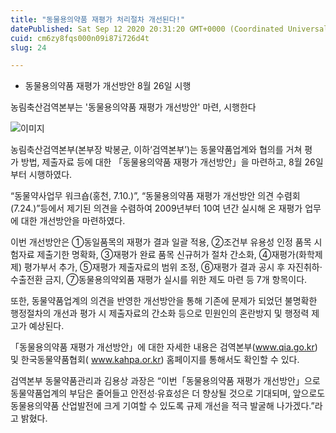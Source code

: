 ```yaml
---
title: "동물용의약품 재평가 처리절차 개선된다!"
datePublished: Sat Sep 12 2020 20:31:20 GMT+0000 (Coordinated Universal Time)
cuid: cm6zy8fqs000n09i87i726d4t
slug: 24

---
```



- 동물용의약품 재평가 개선방안 8월 26일 시행

농림축산검역본부는 '동물용의약품 재평가 개선방안' 마련, 시행한다

![이미지](https://cdn.hashnode.com/res/hashnode/image/upload/v1739246119605/30a54897-5bf1-4245-bba2-904bab0b2d8a.jpeg)

농림축산검역본부(본부장 박봉균, 이하‘검역본부’)는 동물약품업계와 협의를 거쳐 평가 방법, 제출자료 등에 대한 「동물용의약품 재평가 개선방안」을 마련하고, 8월 26일부터 시행하였다.

“동물약사업무 워크숍(홍천, 7.10.)”, “동물용의약품 재평가 개선방안 의견 수렴회(7.24.)”등에서 제기된 의견을 수렴하여 2009년부터 10여 년간 실시해 온 재평가 업무에 대한 개선방안을 마련하였다.

이번 개선방안은 ①동일품목의 재평가 결과 일괄 적용, ②조건부 유용성 인정 품목 시험자료 제출기한 명확화, ③재평가 완료 품목 신규허가 절차 간소화, ④재평가(화학제제) 평가부서 추가, ⑤재평가 제출자료의 범위 조정, ⑥재평가 결과 공시 후 자진취하·수출전환 금지, ⑦동물용의약외품 재평가 실시를 위한 제도 마련 등 7개 항목이다.

또한, 동물약품업계의 의견을 반영한 개선방안을 통해 기존에 문제가 되었던 불명확한 행정절차의 개선과 평가 시 제출자료의 간소화 등으로 민원인의 혼란방지 및 행정력 제고가 예상된다.

「동물용의약품 재평가 개선방안」에 대한 자세한 내용은 검역본부(www.qia.go.kr) 및 한국동물약품협회( www.kahpa.or.kr) 홈페이지를 통해서도 확인할 수 있다.

검역본부 동물약품관리과 김용상 과장은 “이번「동물용의약품 재평가 개선방안」으로 동물약품업계의 부담은 줄어들고 안전성·유효성은 더 향상될 것으로 기대되며, 앞으로도 동물용의약품 산업발전에 크게 기여할 수 있도록 규제 개선을 적극 발굴해 나가겠다.”라고 밝혔다.